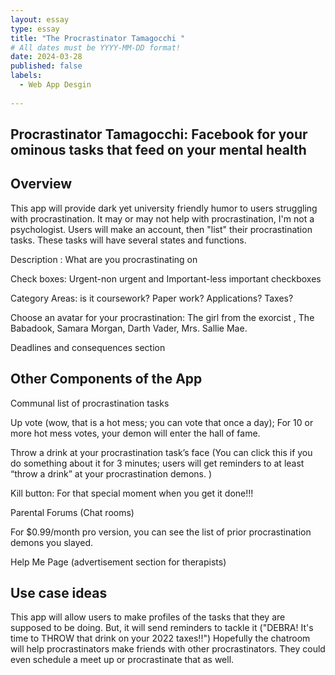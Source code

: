 ```yaml
---
layout: essay
type: essay
title: "The Procrastinator Tamagocchi "
# All dates must be YYYY-MM-DD format!
date: 2024-03-28
published: false
labels:
  - Web App Desgin 
  
---
```







## Procrastinator Tamagocchi: Facebook for your ominous tasks that feed on your mental health

## Overview

This app will provide dark yet university friendly humor to users struggling with procrastination. It may or may not help with procrastination, I'm not a psychologist. Users will make an account, then "list" their procrastination tasks. These tasks will have several states and functions. 

Description : What are you procrastinating on 

Check boxes: Urgent-non urgent and Important-less important checkboxes

Category Areas: is it coursework? Paper work? Applications? Taxes? 

Choose an avatar for your procrastination: The girl from the exorcist , The Babadook, Samara Morgan, Darth Vader, Mrs. Sallie Mae. 

Deadlines and consequences section 

## Other Components of the App 

Communal list of procrastination tasks 

Up vote (wow, that is a hot mess; you can vote that once a day); For 10 or more hot mess votes, your demon will enter the hall of fame. 

Throw a drink at your procrastination task’s face (You can click this if you do something about it for 3 minutes; users will get reminders to at least “throw a drink” at your procrastination demons. )

Kill button: For that special moment when you get it done!!!

Parental Forums (Chat rooms) 

For $0.99/month pro version, you can see the list of prior procrastination demons you slayed. 

Help Me Page (advertisement section for therapists) 


## Use case ideas
This app will allow users to make profiles of the tasks that they are supposed to be doing. But, it will send reminders to tackle it ("DEBRA! It's time to THROW that drink on your 2022 taxes!!") Hopefully the chatroom will help procrastinators make friends with other procrastinators. They could even schedule a meet up or procrastinate that as well. 
